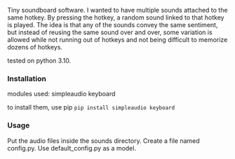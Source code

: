 Tiny soundboard software.
I wanted to have multiple sounds attached to the same hotkey. By pressing the hotkey, a random sound linked to that hotkey is played.
The idea is that any of the sounds convey the same sentiment, but instead of reusing the same sound over and over, some variation is allowed while not running out of hotkeys and not being difficult to memorize dozens of hotkeys.

tested on python 3.10.

### Installation
modules used:
simpleaudio
keyboard

to install them, use pip
`pip install simpleaudio keyboard`

### Usage

Put the audio files inside the sounds directory.
Create a file named config.py. Use default_config.py as a model.
